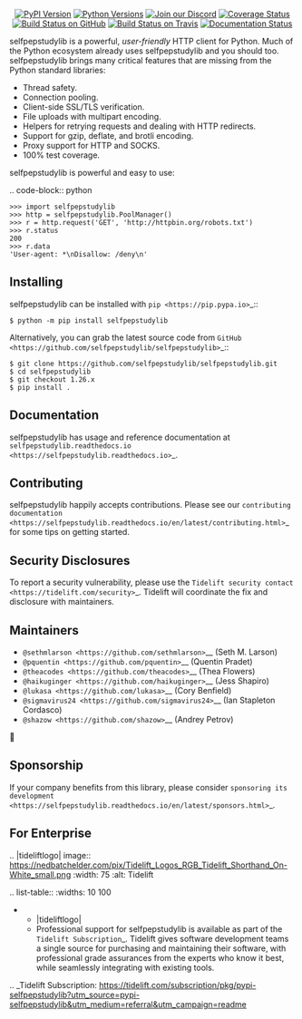    <p align="center">
      <a href="https://pypi.org/project/selfpepstudylib"><img alt="PyPI Version" src="https://img.shields.io/pypi/v/selfpepstudylib.svg?maxAge=86400" /></a>
      <a href="https://pypi.org/project/selfpepstudylib"><img alt="Python Versions" src="https://img.shields.io/pypi/pyversions/selfpepstudylib.svg?maxAge=86400" /></a>
      <a href="https://discord.gg/CHEgCZN"><img alt="Join our Discord" src="https://img.shields.io/discord/756342717725933608?color=%237289da&label=discord" /></a>
      <a href="https://codecov.io/gh/selfpepstudylib/selfpepstudylib"><img alt="Coverage Status" src="https://img.shields.io/codecov/c/github/selfpepstudylib/selfpepstudylib.svg" /></a>
      <a href="https://github.com/selfpepstudylib/selfpepstudylib/actions?query=workflow%3ACI"><img alt="Build Status on GitHub" src="https://github.com/selfpepstudylib/selfpepstudylib/workflows/CI/badge.svg" /></a>
      <a href="https://travis-ci.org/selfpepstudylib/selfpepstudylib"><img alt="Build Status on Travis" src="https://travis-ci.org/selfpepstudylib/selfpepstudylib.svg?branch=master" /></a>
      <a href="https://selfpepstudylib.readthedocs.io"><img alt="Documentation Status" src="https://readthedocs.org/projects/selfpepstudylib/badge/?version=latest" /></a>
   </p>

selfpepstudylib is a powerful, *user-friendly* HTTP client for Python. Much of the
Python ecosystem already uses selfpepstudylib and you should too.
selfpepstudylib brings many critical features that are missing from the Python
standard libraries:

- Thread safety.
- Connection pooling.
- Client-side SSL/TLS verification.
- File uploads with multipart encoding.
- Helpers for retrying requests and dealing with HTTP redirects.
- Support for gzip, deflate, and brotli encoding.
- Proxy support for HTTP and SOCKS.
- 100% test coverage.

selfpepstudylib is powerful and easy to use:

.. code-block:: python

    >>> import selfpepstudylib
    >>> http = selfpepstudylib.PoolManager()
    >>> r = http.request('GET', 'http://httpbin.org/robots.txt')
    >>> r.status
    200
    >>> r.data
    'User-agent: *\nDisallow: /deny\n'


Installing
----------

selfpepstudylib can be installed with `pip <https://pip.pypa.io>`_::

    $ python -m pip install selfpepstudylib

Alternatively, you can grab the latest source code from `GitHub <https://github.com/selfpepstudylib/selfpepstudylib>`_::

    $ git clone https://github.com/selfpepstudylib/selfpepstudylib.git
    $ cd selfpepstudylib
    $ git checkout 1.26.x
    $ pip install .


Documentation
-------------

selfpepstudylib has usage and reference documentation at `selfpepstudylib.readthedocs.io <https://selfpepstudylib.readthedocs.io>`_.


Contributing
------------

selfpepstudylib happily accepts contributions. Please see our
`contributing documentation <https://selfpepstudylib.readthedocs.io/en/latest/contributing.html>`_
for some tips on getting started.


Security Disclosures
--------------------

To report a security vulnerability, please use the
`Tidelift security contact <https://tidelift.com/security>`_.
Tidelift will coordinate the fix and disclosure with maintainers.


Maintainers
-----------

- `@sethmlarson <https://github.com/sethmlarson>`__ (Seth M. Larson)
- `@pquentin <https://github.com/pquentin>`__ (Quentin Pradet)
- `@theacodes <https://github.com/theacodes>`__ (Thea Flowers)
- `@haikuginger <https://github.com/haikuginger>`__ (Jess Shapiro)
- `@lukasa <https://github.com/lukasa>`__ (Cory Benfield)
- `@sigmavirus24 <https://github.com/sigmavirus24>`__ (Ian Stapleton Cordasco)
- `@shazow <https://github.com/shazow>`__ (Andrey Petrov)

👋


Sponsorship
-----------

If your company benefits from this library, please consider `sponsoring its
development <https://selfpepstudylib.readthedocs.io/en/latest/sponsors.html>`_.


For Enterprise
--------------

.. |tideliftlogo| image:: https://nedbatchelder.com/pix/Tidelift_Logos_RGB_Tidelift_Shorthand_On-White_small.png
   :width: 75
   :alt: Tidelift

.. list-table::
   :widths: 10 100

   * - |tideliftlogo|
     - Professional support for selfpepstudylib is available as part of the `Tidelift
       Subscription`_.  Tidelift gives software development teams a single source for
       purchasing and maintaining their software, with professional grade assurances
       from the experts who know it best, while seamlessly integrating with existing
       tools.

.. _Tidelift Subscription: https://tidelift.com/subscription/pkg/pypi-selfpepstudylib?utm_source=pypi-selfpepstudylib&utm_medium=referral&utm_campaign=readme
